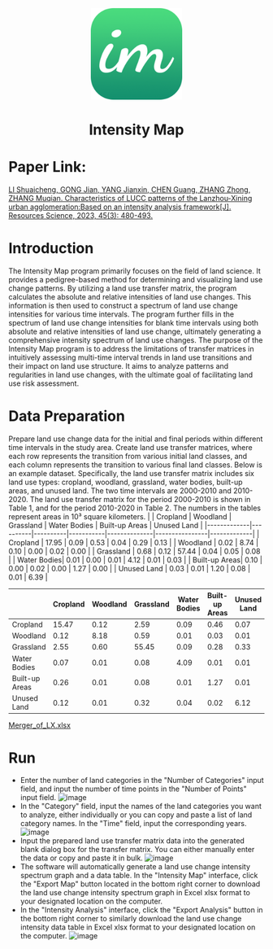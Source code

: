 <p align="center">
  <img width="180" src="./resources/IM_Logo_225.png" alt="ChatGPT">
  <h1 align="center">Intensity Map</h1>
</p>

# Paper Link:
<a href="http://www.resci.cn/CN/10.18402/resci.2023.03.02">LI Shuaicheng, GONG Jian, YANG Jianxin, CHEN Guang, ZHANG Zhong, ZHANG Muqian. Characteristics of LUCC patterns of the Lanzhou-Xining urban agglomeration:Based on an intensity analysis framework[J]. Resources Science, 2023, 45(3): 480-493.</a>

# Introduction
The Intensity Map program primarily focuses on the field of land science. It provides a pedigree-based method for determining and visualizing land use change patterns. By utilizing a land use transfer matrix, the program calculates the absolute and relative intensities of land use changes. This information is then used to construct a spectrum of land use change intensities for various time intervals. The program further fills in the spectrum of land use change intensities for blank time intervals using both absolute and relative intensities of land use change, ultimately generating a comprehensive intensity spectrum of land use changes. The purpose of the Intensity Map program is to address the limitations of transfer matrices in intuitively assessing multi-time interval trends in land use transitions and their impact on land use structure. It aims to analyze patterns and regularities in land use changes, with the ultimate goal of facilitating land use risk assessment.
# Data Preparation
Prepare land use change data for the initial and final periods within different time intervals in the study area. Create land use transfer matrices, where each row represents the transition from various initial land classes, and each column represents the transition to various final land classes. Below is an example dataset.
Specifically, the land use transfer matrix includes six land use types: cropland, woodland, grassland, water bodies, built-up areas, and unused land. The two time intervals are 2000-2010 and 2010-2020. The land use transfer matrix for the period 2000-2010 is shown in Table 1, and for the period 2010-2020 in Table 2. The numbers in the tables represent areas in 10³ square kilometers.
|             | Cropland | Woodland | Grassland | Water Bodies | Built-up Areas | Unused Land |
|-------------|----------|----------|-----------|--------------|----------------|-------------|
| Cropland    | 17.95    | 0.09     | 0.53      | 0.04         | 0.29           | 0.13        |
| Woodland    | 0.02     | 8.74     | 0.10      | 0.00         | 0.02           | 0.00        |
| Grassland   | 0.68     | 0.12     | 57.44     | 0.04         | 0.05           | 0.08        |
| Water Bodies| 0.01     | 0.00     | 0.01      | 4.12         | 0.01           | 0.03        |
| Built-up Areas| 0.10   | 0.00     | 0.02      | 0.00         | 1.27           | 0.00        |
| Unused Land | 0.03     | 0.01     | 1.20      | 0.08         | 0.01           | 6.39        |

|             | Cropland | Woodland | Grassland | Water Bodies | Built-up Areas | Unused Land |
|-------------|----------|----------|-----------|--------------|----------------|-------------|
| Cropland    | 15.47    | 0.12     | 2.59      | 0.09         | 0.46           | 0.07        |
| Woodland    | 0.12     | 8.18     | 0.59      | 0.01         | 0.03           | 0.01        |
| Grassland   | 2.55     | 0.60     | 55.45     | 0.09         | 0.28           | 0.33        |
| Water Bodies| 0.07     | 0.01     | 0.08      | 4.09         | 0.01           | 0.01        |
| Built-up Areas| 0.26   | 0.01     | 0.08      | 0.01         | 1.27           | 0.01        |
| Unused Land | 0.12     | 0.01     | 0.32      | 0.04         | 0.02           | 6.12        |

[Merger_of_LX.xlsx](https://github.com/Mr-ShiRui/IMmodel/files/12436613/Merger_of_LX.xlsx)

# Run
- Enter the number of land categories in the "Number of Categories" input field, and input the number of time points in the "Number of Points" input field.
![image](https://github.com/Mr-ShiRui/Intensity-Map/assets/142878280/9b29dfb8-ef50-4285-9f1b-7d207ea2bc67)
- In the "Category" field, input the names of the land categories you want to analyze, either individually or you can copy and paste a list of land category names. In the "Time" field, input the corresponding years.
![image](https://github.com/Mr-ShiRui/Intensity-Map/assets/142878280/f314348f-b6a5-48ba-aee8-028fe15dedaf)
- Input the prepared land use transfer matrix data into the generated blank dialog box for the transfer matrix. You can either manually enter the data or copy and paste it in bulk.
![image](https://github.com/Mr-ShiRui/Intensity-Map/assets/142878280/89f4e402-bcf7-4f8a-81c3-76c72f37a649)
- The software will automatically generate a land use change intensity spectrum graph and a data table. In the "Intensity Map" interface, click the "Export Map" button located in the bottom right corner to download the land use change intensity spectrum graph in Excel xlsx format to your designated location on the computer.
- In the "Intensity Analysis" interface, click the "Export Analysis" button in the bottom right corner to similarly download the land use change intensity data table in Excel xlsx format to your designated location on the computer.
![image](https://github.com/Mr-ShiRui/Intensity-Map/assets/142878280/e5b29d46-d671-4b69-91d8-2b0b76d657bb)

